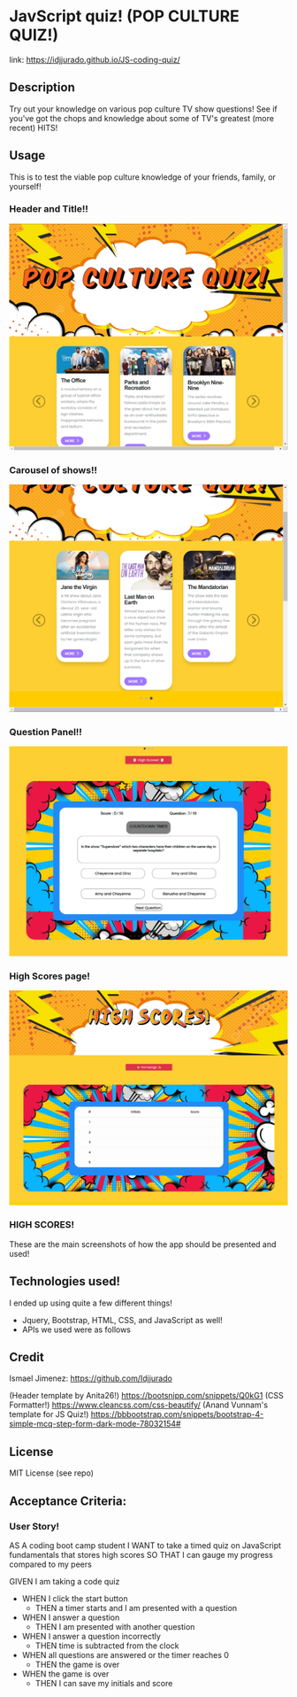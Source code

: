 # JavScript quiz! (POP CULTURE QUIZ!)

link: https://idjjurado.github.io/JS-coding-quiz/

## Description
Try out your knowledge on various pop culture TV show questions! See if you've got the chops and knowledge about some of TV's greatest (more recent) HITS!

## Usage
This is to test the viable pop culture knowledge of your friends, family, or yourself!

### Header and Title!!
![Title and header](/assets/imgs/homepage.png)

### Carousel of shows!!
![Show Carousel](/assets/imgs/carousel.png)

### Question Panel!!
![Question Panel](/assets/imgs/questions.png)

### High Scores page!
![High Scores](/assets/imgs/highscores.png)

### HIGH SCORES!

These are the main screenshots of how the app should be presented and used!

## Technologies used!
I ended up using quite a few different things!
- Jquery, Bootstrap, HTML, CSS, and JavaScript as well!
- APIs we used were as follows

## Credit
Ismael Jimenez: https://github.com/Idjjurado

(Header template by Anita26!) https://bootsnipp.com/snippets/Q0kG1
(CSS Formatter!) https://www.cleancss.com/css-beautify/
(Anand Vunnam's template for JS Quiz!) https://bbbootstrap.com/snippets/bootstrap-4-simple-mcq-step-form-dark-mode-78032154#

## License
MIT License (see repo)

## Acceptance Criteria:

### User Story!
AS A coding boot camp student
I WANT to take a timed quiz on JavaScript fundamentals that stores high scores
SO THAT I can gauge my progress compared to my peers

GIVEN I am taking a code quiz
- WHEN I click the start button
    - THEN a timer starts and I am presented with a question
- WHEN I answer a question
    - THEN I am presented with another question
- WHEN I answer a question incorrectly
    - THEN time is subtracted from the clock
- WHEN all questions are answered or the timer reaches 0
    - THEN the game is over
- WHEN the game is over
    - THEN I can save my initials and score

